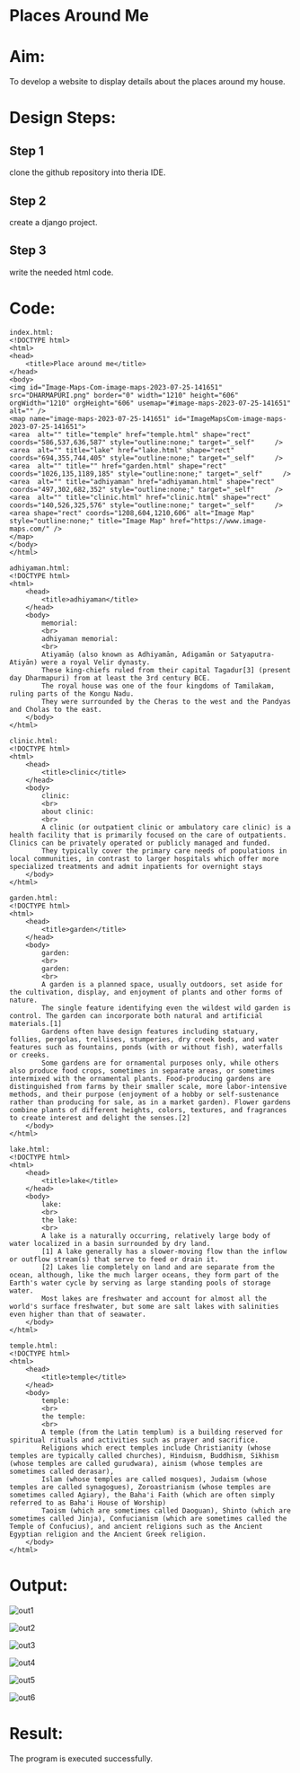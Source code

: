 # Places Around Me
# Aim:
To develop a website to display details about the places around my house.

# Design Steps:
## Step 1
clone the github repository into theria IDE.
## Step 2
create a django project.
## Step 3
write the needed html code.

# Code:
```
index.html:
<!DOCTYPE html>
<html>
<head>
    <title>Place around me</title>
</head>
<body>
<img id="Image-Maps-Com-image-maps-2023-07-25-141651" src="DHARMAPURI.png" border="0" width="1210" height="606" orgWidth="1210" orgHeight="606" usemap="#image-maps-2023-07-25-141651" alt="" />
<map name="image-maps-2023-07-25-141651" id="ImageMapsCom-image-maps-2023-07-25-141651">
<area  alt="" title="temple" href="temple.html" shape="rect" coords="586,537,636,587" style="outline:none;" target="_self"     />
<area  alt="" title="lake" href="lake.html" shape="rect" coords="694,355,744,405" style="outline:none;" target="_self"     />
<area  alt="" title="" href="garden.html" shape="rect" coords="1026,135,1189,185" style="outline:none;" target="_self"     />
<area  alt="" title="adhiyaman" href="adhiyaman.html" shape="rect" coords="497,302,682,352" style="outline:none;" target="_self"     />
<area  alt="" title="clinic.html" href="clinic.html" shape="rect" coords="140,526,325,576" style="outline:none;" target="_self"     />
<area shape="rect" coords="1208,604,1210,606" alt="Image Map" style="outline:none;" title="Image Map" href="https://www.image-maps.com/" />
</map>
</body>
</html>

adhiyaman.html:
<!DOCTYPE html>
<html>
    <head>
        <title>adhiyaman</title>
    </head>
    <body>
        memorial:
        <br>
        adhiyaman memorial:
        <br>
        Atiyamāṉ (also known as Adhiyamān, Adigamān or Satyaputra-Atiyān) were a royal Velir dynasty. 
        These king-chiefs ruled from their capital Tagadur[3] (present day Dharmapuri) from at least the 3rd century BCE.
        The royal house was one of the four kingdoms of Tamilakam, ruling parts of the Kongu Nadu.
        They were surrounded by the Cheras to the west and the Pandyas and Cholas to the east. 
    </body>
</html>

clinic.html:
<!DOCTYPE html>
<html>
    <head>
        <title>clinic</title>
    </head>
    <body>
        clinic:
        <br>
        about clinic:
        <br>
        A clinic (or outpatient clinic or ambulatory care clinic) is a health facility that is primarily focused on the care of outpatients. Clinics can be privately operated or publicly managed and funded.
        They typically cover the primary care needs of populations in local communities, in contrast to larger hospitals which offer more specialized treatments and admit inpatients for overnight stays
    </body>
</html>

garden.html:
<!DOCTYPE html>
<html>
    <head>
        <title>garden</title>
    </head>
    <body>
        garden:
        <br>
        garden:
        <br>
        A garden is a planned space, usually outdoors, set aside for the cultivation, display, and enjoyment of plants and other forms of nature. 
        The single feature identifying even the wildest wild garden is control. The garden can incorporate both natural and artificial materials.[1]
        Gardens often have design features including statuary, follies, pergolas, trellises, stumperies, dry creek beds, and water features such as fountains, ponds (with or without fish), waterfalls or creeks. 
        Some gardens are for ornamental purposes only, while others also produce food crops, sometimes in separate areas, or sometimes intermixed with the ornamental plants. Food-producing gardens are distinguished from farms by their smaller scale, more labor-intensive methods, and their purpose (enjoyment of a hobby or self-sustenance rather than producing for sale, as in a market garden). Flower gardens combine plants of different heights, colors, textures, and fragrances to create interest and delight the senses.[2] 
    </body>
</html>

lake.html:
<!DOCTYPE html>
<html>
    <head>
        <title>lake</title>
    </head>
    <body>
        lake:
        <br>
        the lake:
        <br>
        A lake is a naturally occurring, relatively large body of water localized in a basin surrounded by dry land.
        [1] A lake generally has a slower-moving flow than the inflow or outflow stream(s) that serve to feed or drain it.
        [2] Lakes lie completely on land and are separate from the ocean, although, like the much larger oceans, they form part of the Earth's water cycle by serving as large standing pools of storage water. 
        Most lakes are freshwater and account for almost all the world's surface freshwater, but some are salt lakes with salinities even higher than that of seawater. 
    </body>
</html>

temple.html:
<!DOCTYPE html>
<html>
    <head>
        <title>temple</title>
    </head>
    <body>
        temple:
        <br>
        the temple:
        <br>
        A temple (from the Latin templum) is a building reserved for spiritual rituals and activities such as prayer and sacrifice. 
        Religions which erect temples include Christianity (whose temples are typically called churches), Hinduism, Buddhism, Sikhism (whose temples are called gurudwara), ainism (whose temples are sometimes called derasar), 
        Islam (whose temples are called mosques), Judaism (whose temples are called synagogues), Zoroastrianism (whose temples are sometimes called Agiary), the Baha'i Faith (which are often simply referred to as Baha'i House of Worship) 
        Taoism (which are sometimes called Daoguan), Shinto (which are sometimes called Jinja), Confucianism (which are sometimes called the Temple of Confucius), and ancient religions such as the Ancient Egyptian religion and the Ancient Greek religion. 
    </body>
</html>
```

# Output:

![out1](https://github.com/Monishsaravanan/Ex-04-webTech_imagemap/assets/145743227/e9cfaf55-132d-4320-a633-2e38d031ae17)

![out2](https://github.com/Monishsaravanan/Ex-04-webTech_imagemap/assets/145743227/ec6af730-abd2-44c2-b11c-8a68209dbe81)

![out3](https://github.com/Monishsaravanan/Ex-04-webTech_imagemap/assets/145743227/1dfab6ba-6202-406e-bcba-3fe41164bf4a)

![out4](https://github.com/Monishsaravanan/Ex-04-webTech_imagemap/assets/145743227/6a2872af-5de9-40b7-91dc-084ab9ef5fd9)

![out5](https://github.com/Monishsaravanan/Ex-04-webTech_imagemap/assets/145743227/9287008d-e9de-48f1-a5a5-cebff8ee6c34)


![out6](https://github.com/Monishsaravanan/Ex-04-webTech_imagemap/assets/145743227/845505b2-c706-49be-9b68-c861a52589da)




# Result:
The program is executed successfully.
